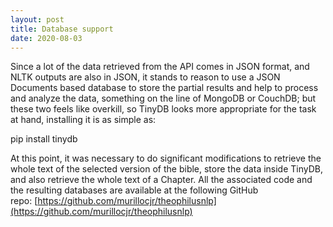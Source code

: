 ```yaml
---
layout: post
title: Database support
date: 2020-08-03
---
```


<!-- wp:paragraph -->

Since a lot of the data retrieved from the API comes in JSON format, and NLTK outputs are also in JSON, it stands to reason to use a JSON Documents based database to store the partial results and help to process and analyze the data, something on the line of MongoDB or CouchDB; but these two feels like overkill, so TinyDB looks more appropriate for the task at hand, installing it is as simple as:

<!-- /wp:paragraph -->

<!-- wp:paragraph -->

pip install tinydb

<!-- /wp:paragraph -->

<!-- wp:paragraph -->

At this point, it was necessary to do significant modifications to retrieve the whole text of the selected version of the bible, store the data inside TinyDB, and also retrieve the whole text of a Chapter. All the associated code and the resulting databases are available at the following GitHub repo:&nbsp;[https://github.com/murillocjr/theophilusnlp](https://github.com/murillocjr/theophilusnlp)

<!-- /wp:paragraph -->